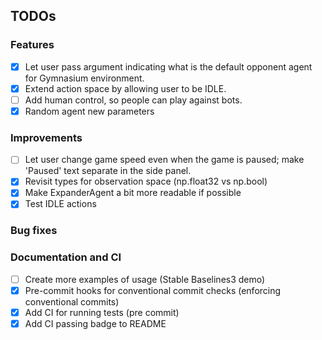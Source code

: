 ## TODOs

### Features
- [x] Let user pass argument indicating what is the default opponent agent for Gymnasium environment.
- [x] Extend action space by allowing user to be IDLE.
- [ ] Add human control, so people can play against bots.
- [x] Random agent new parameters

### Improvements
- [ ] Let user change game speed even when the game is paused; make 'Paused' text separate in the side panel.
- [x] Revisit types for observation space (np.float32 vs np.bool)
- [x] Make ExpanderAgent a bit more readable if possible
- [x] Test IDLE actions

### Bug fixes

### Documentation and CI
- [ ] Create more examples of usage (Stable Baselines3 demo)
- [x] Pre-commit hooks for conventional commit checks (enforcing conventional commits)
- [x] Add CI for running tests (pre commit)
- [x] Add CI passing badge to README
